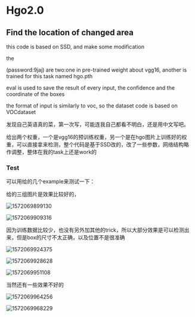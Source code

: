 # Hgo2.0

## Find the location of changed area

this code is based on SSD, and make some modification

the 

[weights]: https://pan.baidu.com/s/1JCG5pF1QHNAsW-B9f5RStw

 (password:9jaj) are two:one in pre-trained weight about vgg16, another is trained for this task named hgo.pth

eval is used to save the result of every input, the confidence and the coordinate of the boxes

the format of input is similarly to voc, so the dataset code is based on VOCdataset

发现自己英语真的菜，第一次写，可能连我自己都看不明白，还是用中文写吧。

给出两个权重，一个是vgg16的预训练权重，另一个是在hgo图片上训练好的权重，可以直接拿来检测，整个代码是基于SSD改的，改了一些参数，网络结构略作调整，整体在我的task上还是work的



### Test

可以用给的几个example来测试一下：

给的三组图片是效果比较好的，

![1572069899130](C:\Users\64641\AppData\Roaming\Typora\typora-user-images\1572069899130.png)

![1572069909316](C:\Users\64641\AppData\Roaming\Typora\typora-user-images\1572069909316.png)



因为训练数据比较少，也没有另外加其他的trick，所以大部分效果是可以检测出来，但是box的尺寸不太正确，以及位置不是很准确

![1572069924375](C:\Users\64641\AppData\Roaming\Typora\typora-user-images\1572069924375.png)

![1572069928628](C:\Users\64641\AppData\Roaming\Typora\typora-user-images\1572069928628.png)

![1572069951108](C:\Users\64641\AppData\Roaming\Typora\typora-user-images\1572069951108.png)

当然还有一些效果不好的

![1572069964256](C:\Users\64641\AppData\Roaming\Typora\typora-user-images\1572069964256.png)

![1572069968229](C:\Users\64641\AppData\Roaming\Typora\typora-user-images\1572069968229.png)